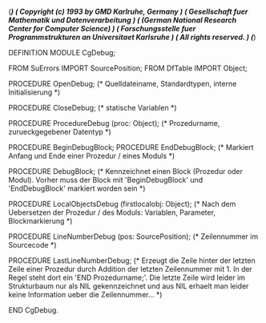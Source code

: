 (******************************************************************************)
(* Copyright (c) 1993 by GMD Karlruhe, Germany				      *)
(* Gesellschaft fuer Mathematik und Datenverarbeitung			      *)
(* (German National Research Center for Computer Science)		      *)
(* Forschungsstelle fuer Programmstrukturen an Universitaet Karlsruhe	      *)
(* All rights reserved.							      *)
(******************************************************************************)

DEFINITION MODULE CgDebug;

FROM SuErrors IMPORT SourcePosition;
FROM DfTable  IMPORT Object;

PROCEDURE OpenDebug;
  (* Quelldateiname, Standardtypen, interne Initialisierung *)

PROCEDURE CloseDebug;
  (* statische Variablen *)

PROCEDURE ProcedureDebug (proc: Object);
  (* Prozedurname, zurueckgegebener Datentyp *)

PROCEDURE BeginDebugBlock;
PROCEDURE EndDebugBlock;
  (* Markiert Anfang und Ende einer Prozedur / eines Moduls *)

PROCEDURE DebugBlock;
  (* Kennzeichnet einen Block (Prozedur oder Modul). Vorher muss der Block
     mit 'BeginDebugBlock' und 'EndDebugBlock' markiert worden sein *) 

PROCEDURE LocalObjectsDebug (firstlocalobj: Object);
  (* Nach dem Uebersetzen der Prozedur / des Moduls:
     Variablen, Parameter, Blockmarkierung            *)

PROCEDURE LineNumberDebug (pos: SourcePosition);
  (* Zeilennummer im Sourcecode *)

PROCEDURE LastLineNumberDebug;
  (* Erzeugt die Zeile hinter der letzten Zeile einer Prozedur durch
     Addition der letzten Zeilennummer mit 1. In der Regel steht dort
     ein 'END Prozedurname;'. Die letzte Zeile wird leider im Strukturbaum
     nur als NIL gekennzeichnet und aus NIL erhaelt man leider keine
     Information ueber die Zeilennummer... *)

END CgDebug.





